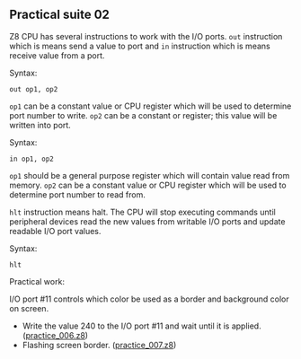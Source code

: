 ## Practical suite 02

Z8 CPU has several instructions to work with the I/O ports. `out` instruction which is means send a value to port and `in` instruction which is means receive value from a port.

Syntax:

```
out op1, op2
```

`op1` can be a constant value or CPU register which will be used to determine port number to write. `op2` can be a constant or register; this value will be written into port.



Syntax:

```
in op1, op2
```

`op1` should be a general purpose register which will contain value read from memory. `op2` can be a constant value or CPU register which will be used to determine port number to read from. 



`hlt` instruction means halt. The CPU will stop executing commands until peripheral devices read the new values from writable I/O ports and update readable I/O port values.

Syntax:

```
hlt
```


Practical work:

I/O port #11 controls which color be used as a border and background color on screen.

* Write the value 240 to the I/O port #11 and wait until it is applied. ([practice_006.z8](https://sergeymakeev.github.io/z8/index.html?ls=z8_006&code=https://raw.githubusercontent.com/SergeyMakeev/z8/master/practice/practice_006.z8))
* Flashing screen border. ([practice_007.z8](https://sergeymakeev.github.io/z8/index.html?ls=z8_007&code=https://raw.githubusercontent.com/SergeyMakeev/z8/master/practice/practice_007.z8))
